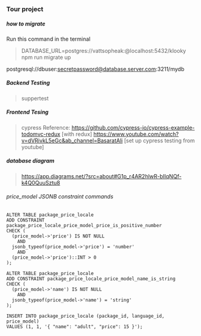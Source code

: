 ### Tour project

##### how to migrate 

Run this command in the terminal
> DATABASE_URL=postgres://vattsopheak:@localhost:5432/klooky npm run migrate up

postgresql://dbuser:secretpassword@database.server.com:3211/mydb



##### Backend Testing
> suppertest

##### Frontend Tesing 
> cypress 
> Reference: 
> https://github.com/cypress-io/cypress-example-todomvc-redux [with redux]
> https://www.youtube.com/watch?v=dVRivkL5eGc&ab_channel=BasaratAli [set up cypress testing from youtube]


##### database diagram
> https://app.diagrams.net/?src=about#G1p_r4AR2hlwR-bIIqNQf-k4Q0QuuSztu8



###### price_model JSONB constraint commands
    ALTER TABLE package_price_locale 
    ADD CONSTRAINT package_price_locale_price_model_price_is_positive_number
    CHECK (
      (price_model->'price') IS NOT NULL
        AND
      jsonb_typeof(price_model->'price') = 'number'
        AND
      (price_model->'price')::INT > 0
    );

    ALTER TABLE package_price_locale 
    ADD CONSTRAINT package_price_locale_price_model_name_is_string
    CHECK (
      (price_model->'name') IS NOT NULL
        AND
      jsonb_typeof(price_model->'name') = 'string'
    );

    INSERT INTO package_price_locale (package_id, language_id, price_model)
    VALUES (1, 1, '{ "name": "adult", "price": 15 }');